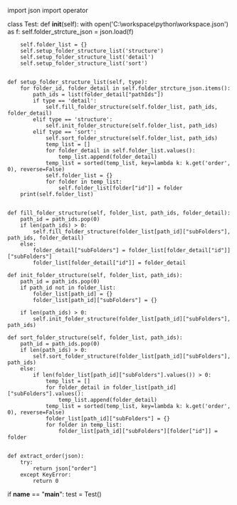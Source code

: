 import json
import operator

class Test:
    def __init__(self):
        with open('C:\workspace\python\workspace.json') as f:
            self.folder_strcture_json = json.load(f)

        self.folder_list = {}
        self.setup_folder_structure_list('structure')
        self.setup_folder_structure_list('detail')
        self.setup_folder_structure_list('sort')


    def setup_folder_structure_list(self, type):
        for folder_id, folder_detail in self.folder_strcture_json.items():
            path_ids = list(folder_detail["pathIds"])
            if type == 'detail':
                self.fill_folder_structure(self.folder_list, path_ids, folder_detail)
            elif type == 'structure':
                self.init_folder_structure(self.folder_list, path_ids)
            elif type == 'sort':
                self.sort_folder_structure(self.folder_list, path_ids)
                temp_list = []
                for folder_detail in self.folder_list.values():
                    temp_list.append(folder_detail)
                temp_list = sorted(temp_list, key=lambda k: k.get('order', 0), reverse=False)
                self.folder_list = {}
                for folder in temp_list:
                    self.folder_list[folder["id"]] = folder
        print(self.folder_list)


    def fill_folder_structure(self, folder_list, path_ids, folder_detail):
        path_id = path_ids.pop(0)
        if len(path_ids) > 0:
            self.fill_folder_structure(folder_list[path_id]["subFolders"], path_ids, folder_detail)
        else:
            folder_detail["subFolders"] = folder_list[folder_detail["id"]]["subFolders"]
            folder_list[folder_detail["id"]] = folder_detail

    def init_folder_structure(self, folder_list, path_ids):
        path_id = path_ids.pop(0)
        if path_id not in folder_list:
            folder_list[path_id] = {}
            folder_list[path_id]["subFolders"] = {}

        if len(path_ids) > 0:
            self.init_folder_structure(folder_list[path_id]["subFolders"], path_ids)

    def sort_folder_structure(self, folder_list, path_ids):
        path_id = path_ids.pop(0)
        if len(path_ids) > 0:
            self.sort_folder_structure(folder_list[path_id]["subFolders"], path_ids)
        else:
            if len(folder_list[path_id]["subFolders"].values()) > 0:
                temp_list = []
                for folder_detail in folder_list[path_id]["subFolders"].values():
                    temp_list.append(folder_detail)
                temp_list = sorted(temp_list, key=lambda k: k.get('order', 0), reverse=False)
                folder_list[path_id]["subFolders"] = {}
                for folder in temp_list:
                    folder_list[path_id]["subFolders"][folder["id"]] = folder


    def extract_order(json):
        try:
            return json["order"]
        except KeyError:
            return 0


if __name__ == "__main__":
    test = Test()
